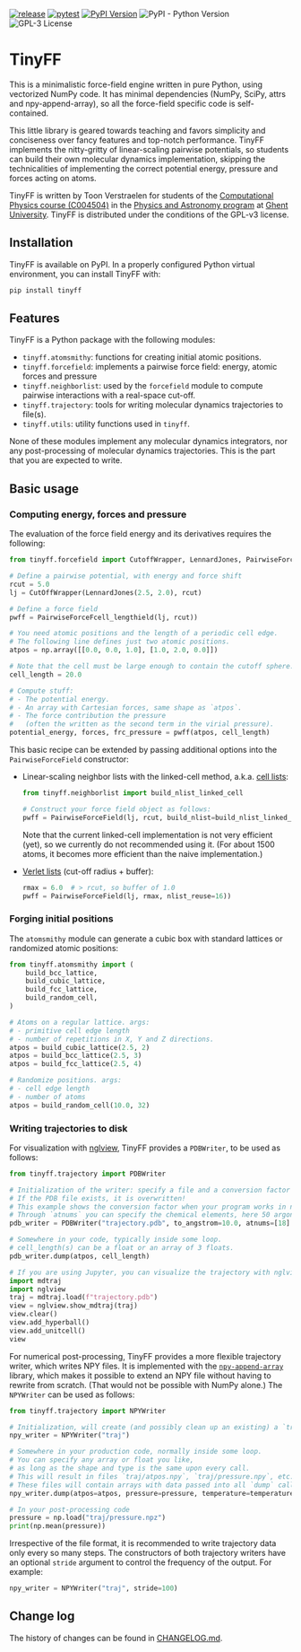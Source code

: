 [![release](https://github.com/molmod/tinyff/actions/workflows/release.yaml/badge.svg)](https://github.com/molmod/tinyff/actions/workflows/release.yaml)
[![pytest](https://github.com/molmod/tinyff/actions/workflows/pytest.yaml/badge.svg)](https://github.com/molmod/tinyff/actions/workflows/pytest.yaml)
[![PyPI Version](https://img.shields.io/pypi/v/tinyff)](https://pypi.org/project/tinyff/)
![PyPI - Python Version](https://img.shields.io/pypi/pyversions/tinyff)
![GPL-3 License](https://img.shields.io/github/license/molmod/tinyff)

# TinyFF

This is a minimalistic force-field engine written in pure Python,
using vectorized NumPy code.
It has minimal dependencies (NumPy, SciPy, attrs and npy-append-array),
so all the force-field specific code is self-contained.

This little library is geared towards teaching and favors simplicity and conciseness
over fancy features and top-notch performance.
TinyFF implements the nitty-gritty of linear-scaling pairwise potentials,
so students can build their own molecular dynamics implementation,
skipping the technicalities of implementing the correct
potential energy, pressure and forces acting on atoms.

TinyFF is written by Toon Verstraelen for students of the
[Computational Physics course (C004504)](https://studiekiezer.ugent.be/2024/studiefiche/en/C004504) in the
[Physics and Astronomy program](https://studiekiezer.ugent.be/2024/master-of-science-in-physics-and-astronomy-CMPHYS-en/programma) at
[Ghent University](https://www.ugent.be/).
TinyFF is distributed under the conditions of the GPL-v3 license.


## Installation

TinyFF is available on PyPI.
In a properly configured Python virtual environment,
you can install TinyFF with:

```bash
pip install tinyff
```

## Features

TinyFF is a Python package with the following modules:

- `tinyff.atomsmithy`: functions for creating initial atomic positions.
- `tinyff.forcefield`: implements a pairwise force field: energy, atomic forces and pressure
- `tinyff.neighborlist`: used by the `forcefield` module to compute pairwise interactions
   with a real-space cut-off.
- `tinyff.trajectory`: tools for writing molecular dynamics trajectories to file(s).
- `tinyff.utils`: utility functions used in `tinyff`.

None of these modules implement any molecular dynamics integrators,
nor any post-processing of molecular dynamics trajectories.
This is the part that you are expected to write.


## Basic usage

### Computing energy, forces and pressure

The evaluation of the force field energy and its derivatives requires the following:

```python
from tinyff.forcefield import CutoffWrapper, LennardJones, PairwiseForceField

# Define a pairwise potential, with energy and force shift
rcut = 5.0
lj = CutOffWrapper(LennardJones(2.5, 2.0), rcut)

# Define a force field
pwff = PairwiseForceFcell_lengthield(lj, rcut))

# You need atomic positions and the length of a periodic cell edge.
# The following line defines just two atomic positions.
atpos = np.array([[0.0, 0.0, 1.0], [1.0, 2.0, 0.0]])

# Note that the cell must be large enough to contain the cutoff sphere.
cell_length = 20.0

# Compute stuff:
# - The potential energy.
# - An array with Cartesian forces, same shape as `atpos`.
# - The force contribution the pressure
#   (often the written as the second term in the virial pressure).
potential_energy, forces, frc_pressure = pwff(atpos, cell_length)
```

This basic recipe can be extended by passing additional options
into the `PairwiseForceField` constructor:

- Linear-scaling neighbor lists with the linked-cell method,
  a.k.a. [cell lists](https://en.wikipedia.org/wiki/Cell_lists):

    ```python
    from tinyff.neighborlist import build_nlist_linked_cell

    # Construct your force field object as follows:
    pwff = PairwiseForceField(lj, rcut, build_nlist=build_nlist_linked_cell))
    ```

    Note that the current linked-cell implementation is not very efficient (yet),
    so we currently do not recommended using it.
    (For about 1500 atoms, it becomes more efficient than the naive implementation.)

- [Verlet lists](https://en.wikipedia.org/wiki/Verlet_list) (cut-off radius + buffer):

    ```python
    rmax = 6.0  # > rcut, so buffer of 1.0
    pwff = PairwiseForceField(lj, rmax, nlist_reuse=16))
    ```


### Forging initial positions

The `atomsmithy` module can generate a cubic box
with standard lattices or randomized atomic positions:

```python
from tinyff.atomsmithy import (
    build_bcc_lattice,
    build_cubic_lattice,
    build_fcc_lattice,
    build_random_cell,
)

# Atoms on a regular lattice. args:
# - primitive cell edge length
# - number of repetitions in X, Y and Z directions.
atpos = build_cubic_lattice(2.5, 2)
atpos = build_bcc_lattice(2.5, 3)
atpos = build_fcc_lattice(2.5, 4)

# Randomize positions. args:
# - cell edge length
# - number of atoms
atpos = build_random_cell(10.0, 32)
```

### Writing trajectories to disk

For visualization with [nglview](https://github.com/nglviewer/nglview),
TinyFF provides a `PDBWriter`, to be used as follows:

```python
from tinyff.trajectory import PDBWriter

# Initialization of the writer: specify a file and a conversion factor to angstrom.
# If the PDB file exists, it is overwritten!
# This example shows the conversion factor when your program works in nanometer.
# Through `atnums` you can specify the chemical elements, here 50 argon atoms (Z=18).
pdb_writer = PDBWriter("trajectory.pdb", to_angstrom=10.0, atnums=[18] * 50)

# Somewhere in your code, typically inside some loop.
# cell_length(s) can be a float or an array of 3 floats.
pdb_writer.dump(atpos, cell_length)

# If you are using Jupyter, you can visualize the trajectory with nglview as follows:
import mdtraj
import nglview
traj = mdtraj.load(f"trajectory.pdb")
view = nglview.show_mdtraj(traj)
view.clear()
view.add_hyperball()
view.add_unitcell()
view
```

For numerical post-processing, TinyFF provides a more flexible trajectory writer,
which writes NPY files.
It is implemented with the [`npy-append-array`](https://pypi.org/project/npy-append-array/) library,
which makes it possible to extend an NPY file without having to rewrite from scratch.
(That would not be possible with NumPy alone.)
The `NPYWriter` can be used as follows:

```python
from tinyff.trajectory import NPYWriter

# Initialization, will create (and possibly clean up an existing) a `traj` directory.
npy_writer = NPYWriter("traj")

# Somewhere in your production code, normally inside some loop.
# You can specify any array or float you like,
# as long as the shape and type is the same upon every call.
# This will result in files `traj/atpos.npy`, `traj/pressure.npy`, etc.
# These files will contain arrays with data passed into all `dump` calls.
npy_writer.dump(atpos=atpos, pressure=pressure, temperature=temperature, ...)

# In your post-processing code
pressure = np.load("traj/pressure.npz")
print(np.mean(pressure))
```

Irrespective of the file format,
it is recommended to write trajectory data only every so many steps.
The constructors of both trajectory writers have an optional `stride` argument
to control the frequency of the output.
For example:

```python
npy_writer = NPYWriter("traj", stride=100)
```


## Change log

The history of changes can be found in [CHANGELOG.md](CHANGELOG.md).
